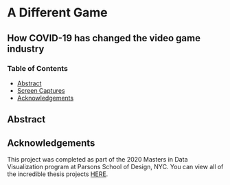 # A Different Game
## How COVID-19 has changed the video game industry

### Table of Contents
- [Abstract](#abstract)
- [Screen Captures](#screen-captures)
- [Acknowledgements](#acknowledgements)

## Abstract

## Acknowledgements
This project was completed as part of the 2020 Masters in Data Visualization program at Parsons School of Design, NYC. You can view all of the incredible thesis projects [HERE](https://parsons.nyc/thesis/).
